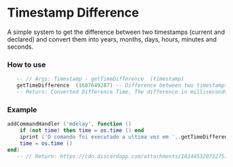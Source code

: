 # Timestamp Difference
A simple system to get the difference between two timestamps (current and declared) and convert them into years, months, days, hours, minutes and seconds.

### How to use
```lua
   -- // Args: Timestamp - getTimeDifference  (timestamp)
   getTimeDifference  (1687649287) -- Difference between two timestamps
   -- Return: Converted Difference Time, The difference in milliseconds
```

### Example
```lua
addCommandHandler ('mdelay', function ()
    if (not time) then time = os.time () end
    iprint ('O comando foi executado a ultima vez em '..getTimeDifference (time)..' atras.')
    time = os.time ()
end)
   -- // Return: https://cdn.discordapp.com/attachments/1024453207327510630/1122561191634534430/image.png
```
